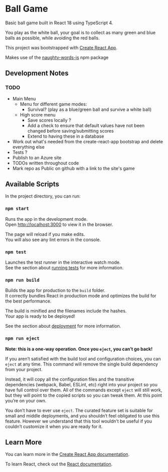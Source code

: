 # Ball Game

Basic ball game built in React 18 using TypeScript 4.

You play as the white ball, your goal is to collect as many green and blue balls as possible, while avoiding the red balls.

This project was bootstrapped with [Create React App](https://github.com/facebook/create-react-app).

Makes use of the [naughty-words-js](https://github.com/LDNOOBW/naughty-words-js) npm package

## Development Notes

### TODO

- Main Menu
  - Menu for different game modes:
    - Survival? (play as a blue/green ball and survive a white ball)
  - High score menu
    - Save scores locally ?
    - Add a check to ensure that default values have not been changed before saving/submitting scores
    - Extend to having these in a database
- Work out what's needed from the create-react-app bootstrap and delete everything else
- Tests ?
- Publish to an Azure site
- TODOs written throughout code
- Mark repo as Public on github with a link to the site's game

## Available Scripts

In the project directory, you can run:

### `npm start`

Runs the app in the development mode.\
Open [http://localhost:3000](http://localhost:3000) to view it in the browser.

The page will reload if you make edits.\
You will also see any lint errors in the console.

### `npm test`

Launches the test runner in the interactive watch mode.\
See the section about [running tests](https://facebook.github.io/create-react-app/docs/running-tests) for more information.

### `npm run build`

Builds the app for production to the `build` folder.\
It correctly bundles React in production mode and optimizes the build for the best performance.

The build is minified and the filenames include the hashes.\
Your app is ready to be deployed!

See the section about [deployment](https://facebook.github.io/create-react-app/docs/deployment) for more information.

### `npm run eject`

**Note: this is a one-way operation. Once you `eject`, you can’t go back!**

If you aren’t satisfied with the build tool and configuration choices, you can `eject` at any time. This command will remove the single build dependency from your project.

Instead, it will copy all the configuration files and the transitive dependencies (webpack, Babel, ESLint, etc) right into your project so you have full control over them. All of the commands except `eject` will still work, but they will point to the copied scripts so you can tweak them. At this point you’re on your own.

You don’t have to ever use `eject`. The curated feature set is suitable for small and middle deployments, and you shouldn’t feel obligated to use this feature. However we understand that this tool wouldn’t be useful if you couldn’t customize it when you are ready for it.

## Learn More

You can learn more in the [Create React App documentation](https://facebook.github.io/create-react-app/docs/getting-started).

To learn React, check out the [React documentation](https://reactjs.org/).
